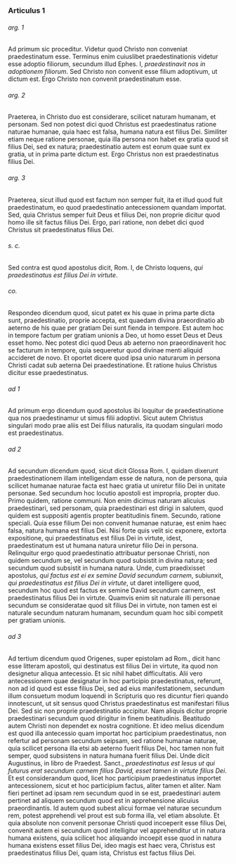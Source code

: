 ### Articulus 1

###### arg. 1
Ad primum sic proceditur. Videtur quod Christo non conveniat praedestinatum esse. Terminus enim cuiuslibet praedestinationis videtur esse adoptio filiorum, secundum illud Ephes. I, *praedestinavit nos in adoptionem filiorum*. Sed Christo non convenit esse filium adoptivum, ut dictum est. Ergo Christo non convenit praedestinatum esse.

###### arg. 2
Praeterea, in Christo duo est considerare, scilicet naturam humanam, et personam. Sed non potest dici quod Christus est praedestinatus ratione naturae humanae, quia haec est falsa, humana natura est filius Dei. Similiter etiam neque ratione personae, quia illa persona non habet ex gratia quod sit filius Dei, sed ex natura; praedestinatio autem est eorum quae sunt ex gratia, ut in prima parte dictum est. Ergo Christus non est praedestinatus filius Dei.

###### arg. 3
Praeterea, sicut illud quod est factum non semper fuit, ita et illud quod fuit praedestinatum, eo quod praedestinatio antecessionem quandam importat. Sed, quia Christus semper fuit Deus et filius Dei, non proprie dicitur quod homo ille sit factus filius Dei. Ergo, pari ratione, non debet dici quod Christus sit praedestinatus filius Dei.

###### s. c.
Sed contra est quod apostolus dicit, Rom. I, de Christo loquens, *qui praedestinatus est filius Dei in virtute*.

###### co.
Respondeo dicendum quod, sicut patet ex his quae in prima parte dicta sunt, praedestinatio, proprie accepta, est quaedam divina praeordinatio ab aeterno de his quae per gratiam Dei sunt fienda in tempore. Est autem hoc in tempore factum per gratiam unionis a Deo, ut homo esset Deus et Deus esset homo. Nec potest dici quod Deus ab aeterno non praeordinaverit hoc se facturum in tempore, quia sequeretur quod divinae menti aliquid accideret de novo. Et oportet dicere quod ipsa unio naturarum in persona Christi cadat sub aeterna Dei praedestinatione. Et ratione huius Christus dicitur esse praedestinatus.

###### ad 1
Ad primum ergo dicendum quod apostolus ibi loquitur de praedestinatione qua nos praedestinamur ut simus filii adoptivi. Sicut autem Christus singulari modo prae aliis est Dei filius naturalis, ita quodam singulari modo est praedestinatus.

###### ad 2
Ad secundum dicendum quod, sicut dicit Glossa Rom. I, quidam dixerunt praedestinationem illam intelligendam esse de natura, non de persona, quia scilicet humanae naturae facta est haec gratia ut uniretur filio Dei in unitate personae. Sed secundum hoc locutio apostoli est impropria, propter duo. Primo quidem, ratione communi. Non enim dicimus naturam alicuius praedestinari, sed personam, quia praedestinari est dirigi in salutem, quod quidem est suppositi agentis propter beatitudinis finem. Secundo, ratione speciali. Quia esse filium Dei non convenit humanae naturae, est enim haec falsa, natura humana est filius Dei. Nisi forte quis velit sic exponere, extorta expositione, qui praedestinatus est filius Dei in virtute, idest, praedestinatum est ut humana natura uniretur filio Dei in persona. Relinquitur ergo quod praedestinatio attribuatur personae Christi, non quidem secundum se, vel secundum quod subsistit in divina natura; sed secundum quod subsistit in humana natura. Unde, cum praedixisset apostolus, *qui factus est ei ex semine David secundum carnem*, subiunxit, *qui praedestinatus est filius Dei in virtute*, ut daret intelligere quod, secundum hoc quod est factus ex semine David secundum carnem, est praedestinatus filius Dei in virtute. Quamvis enim sit naturale illi personae secundum se consideratae quod sit filius Dei in virtute, non tamen est ei naturale secundum naturam humanam, secundum quam hoc sibi competit per gratiam unionis.

###### ad 3
Ad tertium dicendum quod Origenes, super epistolam ad Rom., dicit hanc esse litteram apostoli, qui destinatus est filius Dei in virtute, ita quod non designetur aliqua antecessio. Et sic nihil habet difficultatis. Alii vero antecessionem quae designatur in hoc participio praedestinatus, referunt, non ad id quod est esse filius Dei, sed ad eius manifestationem, secundum illum consuetum modum loquendi in Scripturis quo res dicuntur fieri quando innotescunt, ut sit sensus quod Christus praedestinatus est manifestari filius Dei. Sed sic non proprie praedestinatio accipitur. Nam aliquis dicitur proprie praedestinari secundum quod dirigitur in finem beatitudinis. Beatitudo autem Christi non dependet ex nostra cognitione. Et ideo melius dicendum est quod illa antecessio quam importat hoc participium praedestinatus, non refertur ad personam secundum seipsam, sed ratione humanae naturae, quia scilicet persona illa etsi ab aeterno fuerit filius Dei, hoc tamen non fuit semper, quod subsistens in natura humana fuerit filius Dei. Unde dicit Augustinus, in libro de Praedest. Sanct., *praedestinatus est Iesus ut qui futurus erat secundum carnem filius David, esset tamen in virtute filius Dei*. Et est considerandum quod, licet hoc participium praedestinatus importet antecessionem, sicut et hoc participium factus, aliter tamen et aliter. Nam fieri pertinet ad ipsam rem secundum quod in se est, praedestinari autem pertinet ad aliquem secundum quod est in apprehensione alicuius praeordinantis. Id autem quod subest alicui formae vel naturae secundum rem, potest apprehendi vel prout est sub forma illa, vel etiam absolute. Et quia absolute non convenit personae Christi quod incoeperit esse filius Dei, convenit autem ei secundum quod intelligitur vel apprehenditur ut in natura humana existens, quia scilicet hoc aliquando incoepit esse quod in natura humana existens esset filius Dei, ideo magis est haec vera, Christus est praedestinatus filius Dei, quam ista, Christus est factus filius Dei.

